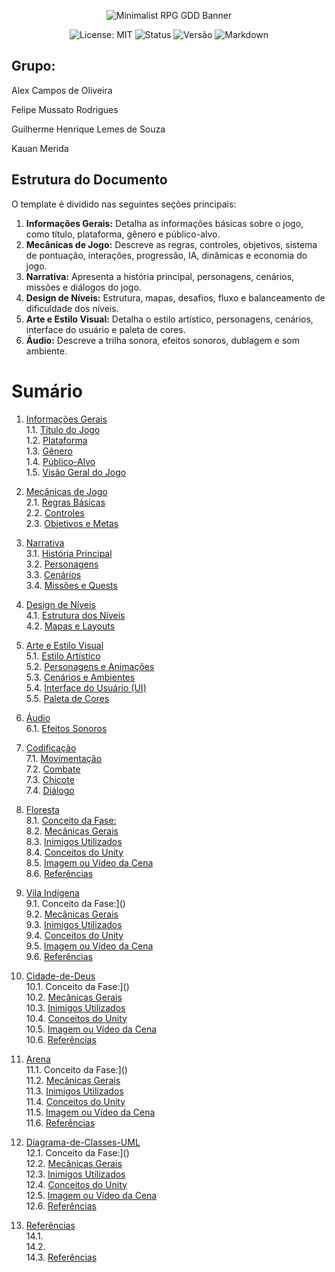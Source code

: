 <p align="center">
  <img src="https://i.ibb.co/56s7K8j/292330192-445386850928422-7259301303587158181-n-jpg.png" alt="Minimalist RPG GDD Banner">
</p>

<p align="center">
  <img src="https://img.shields.io/badge/License-MIT-yellow.svg?style=for-the-badge" alt="License: MIT">
  <img src="https://img.shields.io/badge/Status-Em%20Desenvolvimento-orange?style=for-the-badge" alt="Status">
  <img src="https://img.shields.io/badge/Versão-0.2.9-blue?style=for-the-badge" alt="Versão">
  <img src="https://img.shields.io/badge/Markdown-%23%23302c9b.svg?style=for-the-badge&logo=markdown&logoColor=white" alt="Markdown">

</p>

## Grupo:

 Alex Campos de Oliveira
 
 Felipe Mussato Rodrigues
 
 Guilherme Henrique Lemes de Souza
 
 Kauan Merida



## Estrutura do Documento

O template é dividido nas seguintes seções principais:
1. **Informações Gerais:** Detalha as informações básicas sobre o jogo, como título, plataforma, gênero e público-alvo.
2. **Mecânicas de Jogo:** Descreve as regras, controles, objetivos, sistema de pontuação, interações, progressão, IA, dinâmicas e economia do jogo.
3. **Narrativa:** Apresenta a história principal, personagens, cenários, missões e diálogos do jogo.
4. **Design de Níveis:** Estrutura, mapas, desafios, fluxo e balanceamento de dificuldade dos níveis.
5. **Arte e Estilo Visual:** Detalha o estilo artístico, personagens, cenários, interface do usuário e paleta de cores.
6. **Áudio:** Descreve a trilha sonora, efeitos sonoros, dublagem e som ambiente.
<!--7. **Progresso e Salvamento:** Explica os sistemas de progressão e salvamento do jogo.
8. **Monetização:** Detalha o modelo de negócio e itens pagos.
9. **Testes e Qualidade:** Plano de testes e coleta de feedback dos jogadores.
10. **Conclusão:** Resume os principais pontos do GDD e os próximos passos no desenvolvimento do jogo.
-->
# Sumário

1. [Informações Gerais](https://github.com/Alex2024Campos/Amostradinhos_Cultural/wiki/1.-Informa%C3%A7%C3%B5es-Gerais)<br>
    1.1. [Título do Jogo](https://github.com/Alex2024Campos/Amostradinhos_Cultural/wiki/1.-Informa%C3%A7%C3%B5es-Gerais#11-título-do-jogo)<br>
    1.2. [Plataforma](https://github.com/Alex2024Campos/Amostradinhos_Cultural/wiki/1.-Informa%C3%A7%C3%B5es-Gerais#12-plataforma)<br>
    1.3. [Gênero](https://github.com/Alex2024Campos/Amostradinhos_Cultural/wiki/1.-Informa%C3%A7%C3%B5es-Gerais#13-gênero)<br>
    1.4. [Público-Alvo](https://github.com/Alex2024Campos/Amostradinhos_Cultural/wiki/1.-Informa%C3%A7%C3%B5es-Gerais#14-público-alvo)<br>
    1.5. [Visão Geral do Jogo](https://github.com/Alex2024Campos/Amostradinhos_Cultural/wiki/1.-Informa%C3%A7%C3%B5es-Gerais#15-visão-geral-do-jogo)<br>

2. [Mecânicas de Jogo](https://github.com/Alex2024Campos/Amostradinhos_Cultural/wiki/2.-Mecânicas-de-Jogo)<br>
    2.1. [Regras Básicas](https://github.com/Alex2024Campos/Amostradinhos_Cultural/wiki/2.-Mecânicas-de-Jogo#21-regras-básicas)<br>
    2.2. [Controles](https://github.com/Alex2024Campos/Amostradinhos_Cultural/wiki/2.-Mecânicas-de-Jogo#22-controles)<br>
    2.3. [Objetivos e Metas](https://github.com/Alex2024Campos/Amostradinhos_Cultural/wiki/2.-Mecânicas-de-Jogo#23-objetivos-e-metas)<br>

3. [Narrativa](https://github.com/Alex2024Campos/Amostradinhos_Cultural/wiki/3.-Narrativa)<br>
    3.1. [História Principal](https://github.com/Alex2024Campos/Amostradinhos_Cultural/wiki/3.-Narrativa#31-história-principal)<br>
     3.2. [Personagens](https://github.com/Alex2024Campos/Amostradinhos_Cultural/wiki/3.-Narrativa#32-personagens)<br>
    3.3. [Cenários](https://github.com/Alex2024Campos/Amostradinhos_Cultural/wiki/3.-Narrativa#33-cenários)<br>
    3.4. [Missões e Quests](https://github.com/Alex2024Campos/Amostradinhos_Cultural/wiki/3.-Narrativa#34-missões-e-quests)<br>

4. [Design de Níveis](https://github.com/Alex2024Campos/Amostradinhos_Cultural/wiki/4.-Design-de-Níveis)<br>
    4.1. [Estrutura dos Níveis](https://github.com/Alex2024Campos/Amostradinhos_Cultural/wiki/4.-Design-de-Níveis#41-estrutura-dos-níveis)<br>
    4.2. [Mapas e Layouts](https://github.com/Alex2024Campos/Amostradinhos_Cultural/wiki/4.-Design-de-Níveis#42-mapas-e-layouts)<br>

5. [Arte e Estilo Visual](https://github.com/Alex2024Campos/Amostradinhos_Cultural/wiki/5.-Arte-e-Estilo-Visual)<br>
    5.1. [Estilo Artístico](https://github.com/Alex2024Campos/Amostradinhos_Cultural/wiki/5.-Arte-e-Estilo-Visual#51-estilo-artístico)<br>
    5.2. [Personagens e Animações](https://github.com/Alex2024Campos/Amostradinhos_Cultural/wiki/5.-Arte-e-Estilo-Visual#52-personagens-e-animações)<br>
    5.3. [Cenários e Ambientes](https://github.com/Alex2024Campos/Amostradinhos_Cultural/wiki/5.-Arte-e-Estilo-Visual#53-cenários-e-ambientes)<br>
    5.4. [Interface do Usuário (UI)](https://github.com/Alex2024Campos/Amostradinhos_Cultural/wiki/5.-Arte-e-Estilo-Visual#54-interface-do-usuário-ui)<br>
    5.5. [Paleta de Cores](https://github.com/Alex2024Campos/Amostradinhos_Cultural/wiki/5.-Arte-e-Estilo-Visual#55-paleta-de-cores)<br>

6. [Áudio](https://github.com/Alex2024Campos/Amostradinhos_Cultural/wiki/6.-Áudio)<br>
    6.1. [Efeitos Sonoros](https://github.com/Alex2024Campos/Amostradinhos_Cultural/wiki/6.-Áudio#62-efeitos-sonoros)<br>

7. [Codificação](https://github.com/Alex2024Campos/Amostradinhos_Cultural/wiki/7.-Codifica%C3%A7%C3%A3o)<br>
   7.1. [Movimentação](https://github.com/Alex2024Campos/Amostradinhos_Cultural/wiki/7.-Codifica%C3%A7%C3%A3o#71-movimenta%C3%A7%C3%A3o)<br>
   7.2. [Combate](https://github.com/Alex2024Campos/Amostradinhos_Cultural/wiki/7.-Codifica%C3%A7%C3%A3o#72-combate)<br>
   7.3. [Chicote](https://github.com/Alex2024Campos/Amostradinhos_Cultural/wiki/7.-Codifica%C3%A7%C3%A3o#73-lan%C3%A7ar-chicote)<br>
   7.4. [Diálogo](https://github.com/Alex2024Campos/Amostradinhos_Cultural/wiki/7.-Codifica%C3%A7%C3%A3o#74-di%C3%A1logo)<br>

8. [Floresta](https://github.com/Alex2024Campos/Amostradinhos_Cultural/wiki/8.-Floresta)<br>
   8.1. [Conceito da Fase:]()<br>
   8.2. [Mecânicas Gerais]()<br>
   8.3. [Inimigos Utilizados]()<br>
   8.4. [Conceitos do Unity]()<br>
   8.5. [Imagem ou Vídeo da Cena]()<br>
   8.6. [Referências]()<br>
   
9. [Vila Indígena](https://github.com/Alex2024Campos/Amostradinhos_Cultural/wiki/9.-Vila-Ind%C3%ADgena)<br>
   9.1. Conceito da Fase:]()<br>
   9.2. [Mecânicas Gerais]()<br>
   9.3. [Inimigos Utilizados]()<br>
   9.4. [Conceitos do Unity]()<br>
   9.5. [Imagem ou Vídeo da Cena]()<br>
   9.6. [Referências]()<br>
   
10. [Cidade-de-Deus](https://github.com/Alex2024Campos/Amostradinhos_Cultural/wiki/10.-Cidade-de-Deus) <br>
   10.1. Conceito da Fase:]()<br>
   10.2. [Mecânicas Gerais]()<br>
   10.3. [Inimigos Utilizados]()<br>
   10.4. [Conceitos do Unity]()<br>
   10.5. [Imagem ou Vídeo da Cena]()<br>
   10.6. [Referências]()<br>
   
11. [Arena](https://github.com/Alex2024Campos/Amostradinhos_Cultural/wiki/11.-Arena) <br>
   11.1. Conceito da Fase:]()<br> 
   11.2. [Mecânicas Gerais]()<br>
   11.3. [Inimigos Utilizados]()<br>
   11.4. [Conceitos do Unity]()<br>
   11.5. [Imagem ou Vídeo da Cena]()<br>
   11.6. [Referências]()<br>

12. [Diagrama-de-Classes-UML](https://github.com/Alex2024Campos/Amostradinhos_Cultural/wiki/12.-Diagrama-de-Classes-UML) <br>
    12.1. Conceito da Fase:]()<br>
    12.2. [Mecânicas Gerais]()<br>
    12.3. [Inimigos Utilizados]()<br>
    12.4. [Conceitos do Unity]()<br>
    12.5. [Imagem ou Vídeo da Cena]()<br>
    12.6. [Referências]()<br>

14. [Referências](https://github.com/Alex2024Campos/Amostradinhos_Cultural/wiki/13.-Refer%C3%AAncias) <br>
    14.1. []()<br>
    14.2. []()<br>
    14.3. [Referências]()<br>

